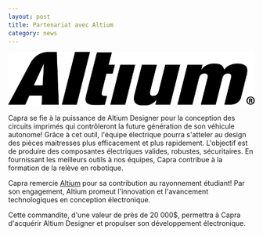 ```yaml
---
layout: post
title: Partenariat avec Altium 
category: news
---
```


<img src="/include/img/logos/altium.png" class="post-right-image"> 

Capra se fie à la puissance de Altium Designer pour la conception des circuits imprimés qui contrôleront la future génération de son véhicule autonome! Grâce à cet outil, l'équipe électrique pourra s'atteler au design des pièces maitresses plus efficacement et plus rapidement. L'objectif est de produire des composantes électriques valides, robustes, sécuritaires. En fournissant les meilleurs outils à nos équipes, Capra contribue à la formation de la relève en robotique. 

Capra remercie [Altium](http://www.altium.com/) pour sa contribution au rayonnement étudiant! Par son engagement, Altium promeut l'innovation et l'avancement technologiques en conception électronique. 

Cette commandite, d'une valeur de près de 20 000$, permettra à Capra d'acquérir Altium Designer et propulser son développement électronique. 

